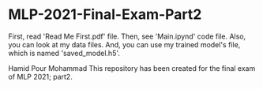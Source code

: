 # MLP-2021-Final-Exam-Part2

First, read 'Read Me First.pdf' file. Then, see 'Main.ipynd' code file. 
Also, you can look at my data files. And, you can use my trained model's file, which is named 'saved_model.h5'.

Hamid Pour Mohammad
This repository has been created for the final exam of MLP 2021; part2.
